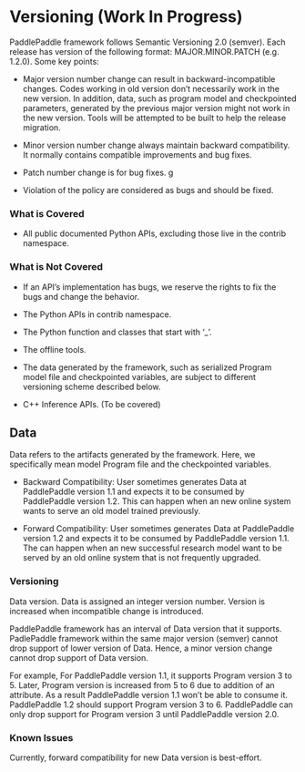 # Versioning (Work In Progress)


PaddlePaddle framework follows Semantic Versioning 2.0 (semver).
Each release has version of the following format: MAJOR.MINOR.PATCH
(e.g. 1.2.0). Some key points:


 * Major version number change can result in backward-incompatible changes. Codes working in old version don’t necessarily work in the new version. In addition, data, such as program model and checkpointed parameters, generated by the previous major version might not work in the new version. Tools will be attempted to be built to help the release migration.

 * Minor version number change always maintain backward compatibility. It normally contains compatible improvements and bug fixes.

 * Patch number change is for bug fixes.
g
 * Violation of the policy are considered as bugs and should be fixed.

### What is Covered

* All public documented Python APIs, excluding those live in the contrib namespace.

### What is Not Covered

* If an API’s implementation has bugs, we reserve the rights to fix the bugs and change the behavior.

* The Python APIs in contrib namespace.

* The Python function and classes that start with ‘_’.

* The offline tools.

* The data generated by the framework, such as serialized Program model file and checkpointed variables, are subject to different versioning scheme described below.

* C++ Inference APIs. (To be covered)


## Data


Data refers to the artifacts generated by the framework. Here, we specifically mean model Program file and the checkpointed variables.



* Backward Compatibility: User sometimes generates Data at PaddlePaddle version 1.1 and expects it to be consumed by PaddlePaddle version 1.2.
  This can happen when an new online system wants to serve an old model trained previously.



* Forward Compatibility: User sometimes generates Data at PaddlePaddle version 1.2 and expects it to be consumed by PaddlePaddle version 1.1.
  The can happen when an new successful research model want to be served by an old online system that is not frequently upgraded.



### Versioning

Data version. Data is assigned an integer version number. Version is increased when incompatible change is introduced.

PaddlePaddle framework has an interval of Data version that it supports. PadlePaddle framework within the same major version (semver) cannot drop support of lower version of Data. Hence, a minor version change cannot drop support of Data version.


For example, For PaddlePaddle version 1.1, it supports Program version 3 to 5. Later, Program version is increased from 5 to 6 due to addition of an attribute. As a result PaddlePaddle version 1.1 won’t be able to consume it. PaddlePaddle 1.2 should support Program version 3 to 6. PaddlePaddle can only drop support for Program version 3 until PaddlePaddle version 2.0.



### Known Issues

Currently, forward compatibility for new Data version is best-effort.
